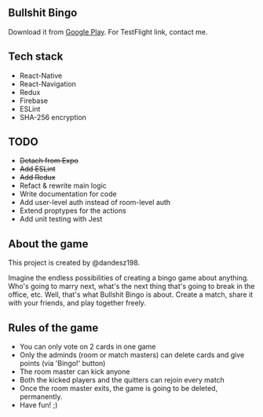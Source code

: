 ## Bullshit Bingo

Download it from [Google Play](https://play.google.com/store/apps/details?id=com.funbyte.bullshitbingo). For TestFlight link, contact me.

## Tech stack

* React-Native
* React-Navigation
* Redux
* Firebase
* ESLint
* SHA-256 encryption

## TODO

* ~~Detach from Expo~~
* ~~Add ESLint~~
* ~~Add Redux~~
* Refact & rewrite main logic
* Write documentation for code
* Add user-level auth instead of room-level auth
* Extend proptypes for the actions
* Add unit testing with Jest

## About the game

This project is created by @dandesz198.

Imagine the endless possibilities of creating a bingo game about anything. Who's going to marry next, what's the next thing that's going to break in the office, etc.
Well, that's what Bullshit Bingo is about.
Create a match, share it with your friends, and play together freely.

## Rules of the game

* You can only vote on 2 cards in one game
* Only the adminds (room or match masters) can delete cards and give points (via 'Bingo!' button)
* The room master can kick anyone
* Both the kicked players and the quitters can rejoin every match
* Once the room master exits, the game is going to be deleted, permanently.
* Have fun! ;)
